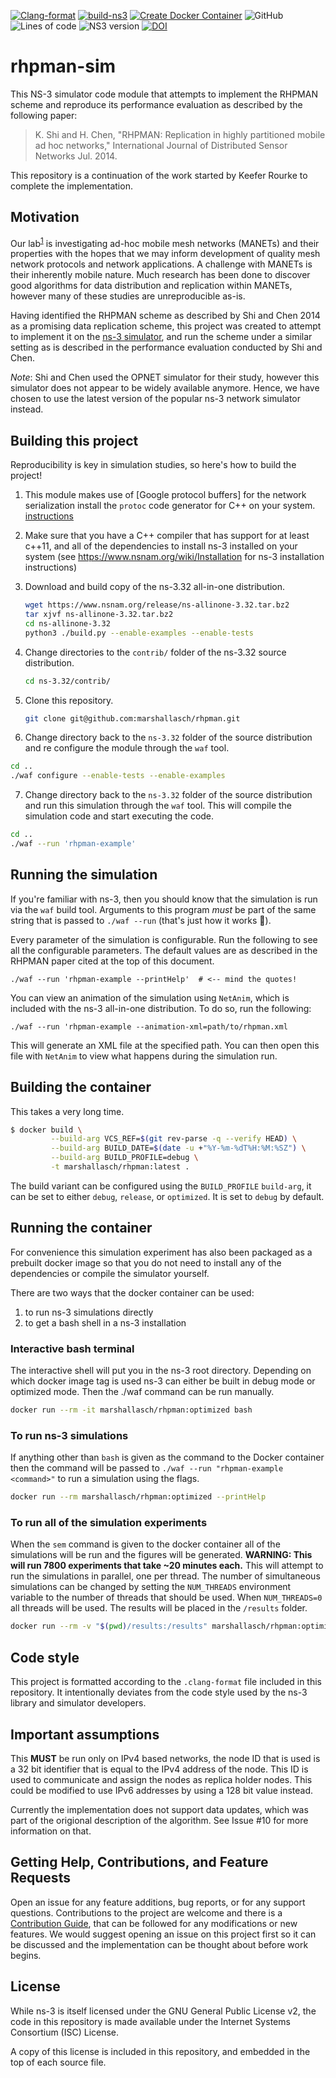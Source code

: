 [![Clang-format](https://github.com/MarshallAsch/rhpman/actions/workflows/clang-format.yml/badge.svg)](https://github.com/MarshallAsch/rhpman/actions/workflows/clang-format.yml)
[![build-ns3](https://github.com/MarshallAsch/rhpman/actions/workflows/ns3-build.yml/badge.svg)](https://github.com/MarshallAsch/rhpman/actions/workflows/ns3-build.yml)
[![Create Docker Container](https://github.com/MarshallAsch/rhpman/actions/workflows/deployment.yml/badge.svg)](https://github.com/MarshallAsch/rhpman/actions/workflows/deployment.yml)
![GitHub](https://img.shields.io/github/license/marshallasch/rhpman?style=plastic)
![Lines of code](https://img.shields.io/tokei/lines/github/marshallasch/rhpman?style=plastic)
![NS3 version](https://img.shields.io/badge/NS--3-3.32-blueviolet?style=plastic)
[![DOI](https://zenodo.org/badge/329723579.svg)](https://zenodo.org/badge/latestdoi/329723579)


# rhpman-sim

This NS-3 simulator code module that attempts to implement the RHPMAN scheme
and reproduce its performance evaluation as described by the following paper:

> K. Shi and H. Chen, "RHPMAN: Replication in highly partitioned mobile
> ad hoc networks," International Journal of Distributed Sensor Networks
> Jul. 2014.


This repository is a continuation of the work started by Keefer Rourke to complete
the implementation. 


## Motivation

Our lab<sup>[1]</sup> is investigating ad-hoc mobile mesh networks (MANETs) and
their properties with the hopes that we may inform development of quality mesh
network protocols and network applications.
A challenge with MANETs is their inherently mobile nature.
Much research has been done to discover good algorithms for data distribution
and replication within MANETs, however many of these studies are unreproducible
as-is.

Having identified the RHPMAN scheme as described by Shi and Chen 2014 as a
promising data replication scheme, this project was created to attempt to
implement it on the [ns-3 simulator](https://www.nsnam.org/), and run the scheme
under a similar setting as is described in the performance evaluation conducted
by Shi and Chen.

*Note*: Shi and Chen used the OPNET simulator for their study, however this
simulator does not appear to be widely available anymore. Hence, we have chosen
to use the latest version of the popular ns-3 network simulator instead.

## Building this project

Reproducibility is key in simulation studies, so here's how to build the
project!

 1. This module makes use of [Google protocol buffers] for the network serialization
    install the `protoc` code generator for C++ on your system. [instructions](https://grpc.io/docs/protoc-installation/)
  
 2. Make sure that you have a C++ compiler that has support for at least c++11, and all of the dependencies to install ns-3 installed on your system (see https://www.nsnam.org/wiki/Installation for ns-3 installation instructions)

 3. Download and build copy of the ns-3.32 all-in-one distribution.

    ```sh
    wget https://www.nsnam.org/release/ns-allinone-3.32.tar.bz2
    tar xjvf ns-allinone-3.32.tar.bz2
    cd ns-allinone-3.32
    python3 ./build.py --enable-examples --enable-tests
    ```

 4. Change directories to the `contrib/` folder of the ns-3.32 source
    distribution.

    ```sh
    cd ns-3.32/contrib/
    ```

 5. Clone this repository.

    ```sh
    git clone git@github.com:marshallasch/rhpman.git
    ```

 6. Change directory back to the `ns-3.32` folder of the source distribution
   and re configure the module through the `waf` tool. 

   ```sh
   cd ..
   ./waf configure --enable-tests --enable-examples
   ```

 7. Change directory back to the `ns-3.32` folder of the source distribution
   and run this simulation through the `waf` tool. This will compile the
   simulation code and start executing the code.

   ```sh
   cd ..
   ./waf --run 'rhpman-example'
   ```

## Running the simulation

If you're familiar with ns-3, then you should know that the simulation is run
via the `waf` build tool. Arguments to this program *must* be part of the same
string that is passed to `./waf --run` (that's just how it works :shrug:).

Every parameter of the simulation is configurable. Run the following to see
all the configurable parameters. The default values are as described in the
RHPMAN paper cited at the top of this document.

```
./waf --run 'rhpman-example --printHelp'  # <-- mind the quotes!
```

You can view an animation of the simulation using `NetAnim`, which is included
with the ns-3 all-in-one distribution. To do so, run the following:

```
./waf --run 'rhpman-example --animation-xml=path/to/rhpman.xml
```

This will generate an XML file at the specified path. You can then open this
file with `NetAnim` to view what happens during the simulation run.


## Building the container

This takes a very long time.

```bash
$ docker build \
         --build-arg VCS_REF=$(git rev-parse -q --verify HEAD) \
         --build-arg BUILD_DATE=$(date -u +"%Y-%m-%dT%H:%M:%SZ") \
         --build-arg BUILD_PROFILE=debug \
         -t marshallasch/rhpman:latest .
```

The build variant can be configured using the `BUILD_PROFILE` `build-arg`, it can be set to either `debug`, `release`, or `optimized`.
It is set to `debug` by default.


## Running the container

For convenience this simulation experiment has also been packaged as a prebuilt docker image so that you do not need to install any of the dependencies or compile the simulator yourself. 

There are two ways that the docker container can be used:

1. to run ns-3 simulations directly
2. to get a bash shell in a ns-3 installation


### Interactive bash terminal

The interactive shell will put you in the ns-3 root directory.
Depending on which docker image tag is used ns-3 can either be built in debug mode or optimized mode.
Then the ./waf command can be run manually.

```bash
docker run --rm -it marshallasch/rhpman:optimized bash
```


### To run ns-3 simulations

If anything other than `bash` is given as the command to the Docker container then the command will
be passed to `./waf --run "rhpman-example <command>"` to run a simulation using the flags.

```bash
docker run --rm marshallasch/rhpman:optimized --printHelp
```

### To run all of the simulation experiments

When the `sem` command is given to the docker container all of the simulations will be run and the figures will be generated. 
**WARNING: This will run 7800 experiments that take ~20 minutes each.**
This will attempt to run the simulations in parallel, one per thread.
The number of simultaneous simulations can be changed by setting the `NUM_THREADS` environment variable to the number of threads that should be used. 
When `NUM_THREADS=0` all threads will be used. 
The results will be placed in the `/results` folder. 

```bash
docker run --rm -v "$(pwd)/results:/results" marshallasch/rhpman:optimized sem
```

## Code style

This project is formatted according to the `.clang-format` file included in this
repository. It intentionally deviates from the code style used by the ns-3
library and simulator developers.


## Important assumptions

This **MUST** be run only on IPv4 based networks, the node ID that is used is a 32 bit
identifier that is equal to the IPv4 address of the node.
This ID is used to communicate and assign the nodes as replica holder nodes.
This could be modified to use IPv6 addresses by using a 128 bit value instead. 

Currently the implementation does not support data updates, which was part of the origional description of the algorithm. 
See Issue #10 for more information on that. 

## Getting Help, Contributions, and Feature Requests 

Open an issue for any feature additions, bug reports, or for any support questions.
Contributions to the project are welcome and there is a [Contribution Guide](CONTRIBUTING.md), that can be followed for any modifications or new features. 
We would suggest opening an issue on this project first so it can be discussed and the implementation can be thought about before work begins. 

## License

While ns-3 is itself licensed under the GNU General Public License v2, the code
in this repository is made available under the Internet Systems Consortium (ISC)
License.

A copy of this license is included in this repository, and embedded in the top
of each source file.

<!-- links -->

[1]: https://danielgillis.wordpress.com/students/
[Google Protbuf]: https://developers.google.com/protocol-buffers
